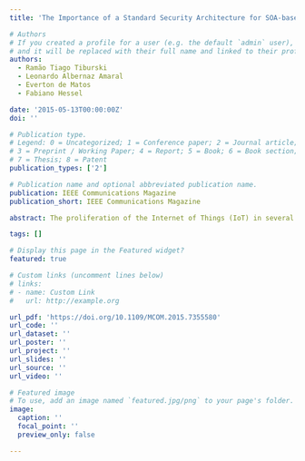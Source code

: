 ```yaml
---
title: 'The Importance of a Standard Security Architecture for SOA-based IoT Middleware'

# Authors
# If you created a profile for a user (e.g. the default `admin` user), write the username (folder name) here
# and it will be replaced with their full name and linked to their profile.
authors:
  - Ramão Tiago Tiburski
  - Leonardo Albernaz Amaral
  - Everton de Matos
  - Fabiano Hessel

date: '2015-05-13T00:00:00Z'
doi: ''

# Publication type.
# Legend: 0 = Uncategorized; 1 = Conference paper; 2 = Journal article;
# 3 = Preprint / Working Paper; 4 = Report; 5 = Book; 6 = Book section;
# 7 = Thesis; 8 = Patent
publication_types: ['2']

# Publication name and optional abbreviated publication name.
publication: IEEE Communications Magazine
publication_short: IEEE Communications Magazine

abstract: The proliferation of the Internet of Things (IoT) in several application domains requires a well-defined infrastructure of systems that provides services for device abstraction and data management, and also supports the development of applications. Middleware for IoT has been recognized as the system that can provide this necessary infrastructure of services and has become increasingly important for IoT in recent years. The architecture of an IoT middleware is usually based on an SOA (service-oriented architecture) standard and has security requirement as one of its main challenges. The large amount of data that flows in this kind of system demands a security architecture that ensures the protection of the entire system. However, none of the existing SOAbased IoT middleware systems have defined a security standard that can be used as a reference architecture. In this sense, this article discusses the importance of defining a standard security architecture for SOA-based IoT middleware, analyzes concepts and existing work, and makes considerations about a set of security services that can be used to define a security architecture to mitigate the security threats in SOA-based IoT middleware systems.

tags: []

# Display this page in the Featured widget?
featured: true

# Custom links (uncomment lines below)
# links:
# - name: Custom Link
#   url: http://example.org

url_pdf: 'https://doi.org/10.1109/MCOM.2015.7355580'
url_code: ''
url_dataset: ''
url_poster: ''
url_project: ''
url_slides: ''
url_source: ''
url_video: ''

# Featured image
# To use, add an image named `featured.jpg/png` to your page's folder.
image:
  caption: ''
  focal_point: ''
  preview_only: false

---
```


